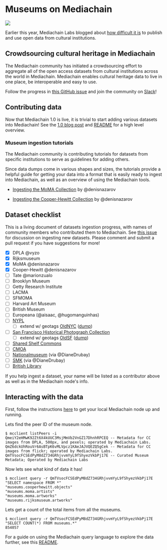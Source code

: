 # Museums on Mediachain
![](https://cdn-images-1.medium.com/max/1800/1*ru1HtO5OfLm3HbJQ-LTjrA.jpeg)

Earlier this year, Mediachain Labs blogged about [how difficult it is](https://blog.mediachain.io/bringing-cultural-metadata-to-life-12cc118b2298#.qkd1u3fjj) to publish and use open data from cultural institutions.

## Crowdsourcing cultural heritage in Mediachain
The Mediachain community has initiated a crowdsourcing effort to aggregate all of the open access datasets from cultural institutions across the world in Mediachain. Mediachain enables cultural heritage data to live in one place, be interoperable and easy to use.

Follow the progress in [this GitHub issue](https://github.com/mediachain/apps/issues/5) and join the community on [Slack](slack.mediachain.io)!

## Contributing data
Now that Mediachain 1.0 is live, it is trivial to start adding various datasets into Mediachain! See the [1.0 blog post](https://blog.mediachain.io/mediachain-v1-0-be2b8fa2153) and [README](http://github.com/mediachain/concat) for a high level overview.

### Museum ingestion tutorials
The Mediachain community is contributing tutorials for datasets from specific institutions to serve as guidelines for adding others.

Since data dumps come in various shapes and sizes, the tutorials provide a helpful guide for getting your data into a format that is easily ready to ingest into Mediachain, as well as an overview of using the Mediachain tools.

- [Ingesting the MoMA Collection](https://github.com/mediachain/apps/blob/master/museums/moma.md) by @denisnazarov
* [Ingesting the Cooper-Hewitt Collection](https://github.com/mediachain/apps/blob/master/museums/cooper-hewitt.md) by @denisnazarov

## Dataset checklist
This is a living document of datasets ingestion progress, with names of community members who contributed them to Mediachain. See [this issue](https://github.com/mediachain/apps/issues/5) for discussion on ingesting new datasets. Please comment and submit a pull request if you have suggestions for more!

- [x] DPLA @vyzo
- [x] Rijksmuseum
- [x] MoMA @denisnazarov
- [x] Cooper-Hewitt @denisnazarov
- [ ] Tate @marionzualo 
- [ ] Brooklyn Museum
- [ ] Getty Research Institute
- [ ] LACMA
- [ ] SFMOMA
- [ ] Harvard Art Museum
- [ ] British Museum
- [ ] Europeana (@aisaac, @hugomanguinhas)
- [ ] [NYPL](https://github.com/NYPL-publicdomain/data-and-utilities)
  - [ ] extend w/ geotags [OldNYC](https://www.oldnyc.org/) ([dump](https://github.com/oldnyc/oldnyc.github.io/raw/master/data.json))
- [ ] [San Francisco Historical Photograph Collection](http://sfpl.org/index.php?pg=0200000301)
  - [ ] extend w/ geotags [OldSF](http://www.oldsf.org/) ([dump](http://www.oldsf.org/records.js.zip))
- [ ] [Shared Shelf Commons](http://www.sscommons.org/openlibrary/welcome.html#1)
- [ ] [CMOA](https://github.com/cmoa/collection)
- [ ] [Nationalmuseum](http://www.nationalmuseum.se/wikimediacommonseng) (via @DianeDrubay)
- [ ] [SMK](http://www.smk.dk/en/use-of-images-and-text/free-download-of-artworks/) (via @DianeDrubay)
- [ ] [British Library](http://www.openculture.com/2013/12/british-library-puts-1000000-images-into-public-domain.html)

If you help ingest a dataset, your name will be listed as a contributor above as well as in the Mediachain node's info.

## Interacting with the data
First, follow the instructions [here](http://github.com/mediachain/concat) to get your local Mediachain node up and running.

Lets find the peer ID of the museum node.
```
$ mcclient listPeers -i
QmeiY2eHMwK92Zt6X4kUUC3MsjMmVb2VnGZ17DhnhRPCEQ -- Metadata for CC images from DPLA, 500px, and pexels; operated by Mediachain Labs.
QmZ6dckUhRouVr6AsBTpK6vMLVpcz1KAeJAJVQEZQ5gCek -- Metadata for CC images from flickr; operated by Mediachain Labs.
QmTVsocFCSEdPyM8dZ734GRhjvvmYyL9fShyezVkbPj17E -- Curated Museum Metadata; Operated by Mediachain Labs
```

Now lets see what kind of data it has!
```
$ mcclient query -r QmTVsocFCSEdPyM8dZ734GRhjvvmYyL9fShyezVkbPj17E "SELECT namespace FROM *"
"museums.cooperhewitt.objects"
"museums.moma.artists"
"museums.moma.artworks"
"museums.rijksmuseum.artworks"
```

Lets get a count of the total items from all the museums.
```
$ mcclient query -r QmTVsocFCSEdPyM8dZ734GRhjvvmYyL9fShyezVkbPj17E "SELECT COUNT(*) FROM museums.*"
854057
```

For a guide on using the Mediachain query language to explore the data further, see this [README](https://github.com/mediachain/concat#basic-operations).
